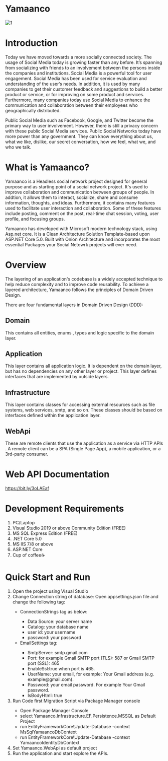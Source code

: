 # Yamaanco
![1](https://user-images.githubusercontent.com/16042726/119264158-9e72d800-bbea-11eb-8e19-d488b8bde8cf.png)

# Introduction 
Today we have moved towards a more socially connected society. The usage of Social Media today is growing faster than any before. It’s spanning from socializing with friends to an involvement between the persons inside the companies and institutions. Social Media is a powerful tool for user engagement. Social Media has been used for service evaluation and understanding of the user’s needs. In addition, it is used by many companies to get their customer feedback and suggestions to build a better product or service, or for improving on some product and services. Furthermore, many companies today use Social Media to enhance the communication and collaboration between their employees who geographically distributed.

Public Social Media such as Facebook, Google, and Twitter become the primary way to user involvement. However, there is still a privacy concern with these public Social Media services. Public Social Networks today have more power than any government. They can know everything about us, what we like, dislike, our secret conversation, how we feel, what we, and who we talk.

# What is Yamaanco?
Yamaanco is a Headless social network project designed for general purpose and as starting point of a social network project. It's used to improve collaboration and communication between groups of people. In addtion, it allows them to interact, socialize, share and consume information, thoughts, and ideas. Furthermore, it  contains many features used to facilitate user interaction and collaboration. Some of these features include posting, comment on the post, real-time chat session, voting, user profile, and focusing groups.

Yamaanco has developed with Microsoft modern technology stack, using Asp.net core. It is a Clean Architecture Solution Template-based upon ASP.NET Core 5.0. Built with Onion Architecture and incorporates the most essential Packages your Social Netowrk projects will ever need.

# Overview
The layering of an application's codebase is a widely accepted technique to help reduce complexity and to improve code reusability. To achieve a layered architecture, Yamaanco  follows the principles of Domain Driven Design.

There are four fundamental layers in Domain Driven Design (DDD):


## Domain
This  contains all entities, enums , types and logic specific to the domain layer.

## Application
This layer contains all application logic. It is dependent on the domain layer, but has no dependencies on any other layer or project. This layer defines interfaces that are implemented by outside layers. 

## Infrastructure
This layer contains classes for accessing external resources such as file systems, web services, smtp, and so on. These classes should be based on interfaces defined within the application layer.

## WebApi
These are remote clients that use the application as a service via HTTP APIs . A remote client can be a SPA (Single Page App), a mobile application, or a 3rd-party consumer. 

# Web API Documentation 
https://bit.ly/3oLAEaf

# Development Requirements
1. PC/Laptop
2. Visual Studio 2019 or above Community Edition (FREE)
3. MS SQL Express Edition (FREE)
4. .NET Core 5.0
5. MS IIS 7/8 or above
6. ASP.NET Core
7. Cup of coffee☕

# Quick Start and Run
<ol>
  <li>Open the project using Visual Studio </li>
  <li>Change Connection string of database: Open appsettings.json file and change the following tag: </li>
  <ul>
    <li>ConnectionStrings tag as below:</li>
    <ul>
      <li>	Data Source: your server name</li>
      <li>Catalog: your database name</li>
      <li>user id: your username</li>
      <li>password: your password</li>
    </ul>
    <li>EmailSettings tag:</li>
    <ul>
      <li>SmtpServer: smtp.gmail.com</li>
      <li>Port: for example Gmail SMTP port (TLS): 587 or Gmail SMTP port (SSL): 465</li>
      <li>EnableSsl:true when port is 465.</li>
      <li>UserName: your email, for example: Your Gmail address (e.g. example@gmail.com).</li>
      <li>Password: your email password. For example Your Gmail password.</li>
      <li>IsBodyHtml: true</li>
    </ul>
  </ul>
  <li>Run Code first Migration Script via Package Manager console</li>
  <ul>
    <li>Open Package Manager Console </li>
    <li>select Yamaanco.Infrastructure.EF.Persistence.MSSQL as Default Project </li>
    <li>run EntityFrameworkCore\Update-Database  -context MsSqlYamaancoDbContext</li>
   <li>run EntityFrameworkCore\Update-Database  -context YamaancoIdentityDbContext </li>
  </ul>
  <li>Set Yamaanco.WebApi as default project</li>
  <li>Run the application and start explore the APIs.</li>
</ol>


    

